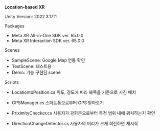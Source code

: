 **Location-based XR**

Unity Version: 2022.3.17f1

Packages
- Meta XR All-in-One SDK ver. 65.0.0
- Meta XR Interaction SDK ver. 65.0.0

Scenes
- SampleScene: Google Map 연동 확인
- TestScene: 테스트용
- Demo: 기능 구현된 scene

Scripts
- LocationtoPosition.cs
위도, 경도에 따라 북쪽을 기준으로 사진 배치

- GPSManager.cs
스마트폰으로부터 GPS 받아오기

- PriximityChecker.cs
사용자가 광화문으로부터 특정 범위 내에 위치하는지 확인

- DirectionChangeDetector.cs
사용자의 머리가 크게 회전하면 재시작 
